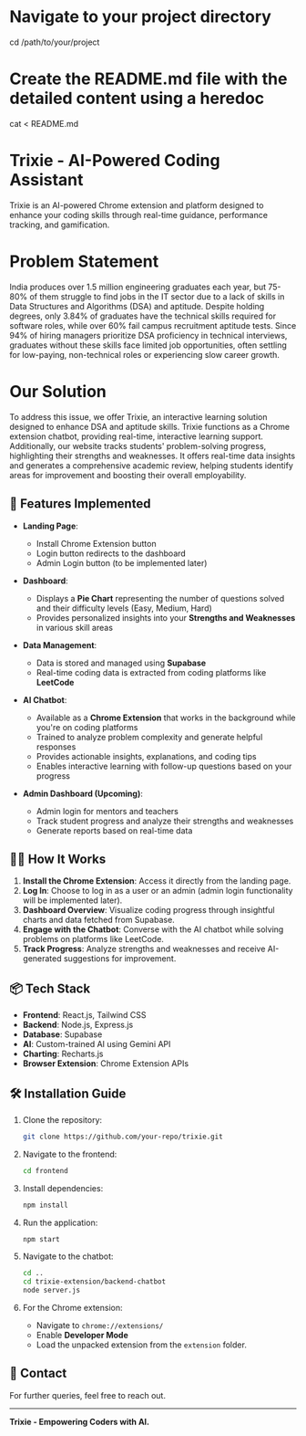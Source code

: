 # Navigate to your project directory
cd /path/to/your/project

# Create the README.md file with the detailed content using a heredoc
cat <<EOF > README.md
# Trixie - AI-Powered Coding Assistant

Trixie is an AI-powered Chrome extension and platform designed to enhance your coding skills through real-time guidance, performance tracking, and gamification.
# Problem Statement
India produces over 1.5 million engineering graduates each year, but 75-80% of them struggle to find jobs in the IT sector due to a lack of skills in Data Structures and Algorithms (DSA) and aptitude. Despite holding degrees, only 3.84% of graduates have the technical skills required for software roles, while over 60% fail campus recruitment aptitude tests. Since 94% of hiring managers prioritize DSA proficiency in technical interviews, graduates without these skills face limited job opportunities, often settling for low-paying, non-technical roles or experiencing slow career growth.

# Our Solution
To address this issue, we offer Trixie, an interactive learning solution designed to enhance DSA and aptitude skills. Trixie functions as a Chrome extension chatbot, providing real-time, interactive learning support. Additionally, our website tracks students' problem-solving progress, highlighting their strengths and weaknesses. It offers real-time data insights and generates a comprehensive academic review, helping students identify areas for improvement and boosting their overall employability.

## 🚀 Features Implemented

- **Landing Page**:
  - Install Chrome Extension button
  - Login button redirects to the dashboard
  - Admin Login button (to be implemented later)

- **Dashboard**:
  - Displays a **Pie Chart** representing the number of questions solved and their difficulty levels (Easy, Medium, Hard)
  - Provides personalized insights into your **Strengths and Weaknesses** in various skill areas

- **Data Management**:
  - Data is stored and managed using **Supabase**
  - Real-time coding data is extracted from coding platforms like **LeetCode**

- **AI Chatbot**:
  - Available as a **Chrome Extension** that works in the background while you're on coding platforms
  - Trained to analyze problem complexity and generate helpful responses
  - Provides actionable insights, explanations, and coding tips
  - Enables interactive learning with follow-up questions based on your progress

- **Admin Dashboard (Upcoming)**:
  - Admin login for mentors and teachers
  - Track student progress and analyze their strengths and weaknesses
  - Generate reports based on real-time data

## 🧑‍💻 How It Works

1. **Install the Chrome Extension**: Access it directly from the landing page.
2. **Log In**: Choose to log in as a user or an admin (admin login functionality will be implemented later).
3. **Dashboard Overview**: Visualize coding progress through insightful charts and data fetched from Supabase.
4. **Engage with the Chatbot**: Converse with the AI chatbot while solving problems on platforms like LeetCode.
5. **Track Progress**: Analyze strengths and weaknesses and receive AI-generated suggestions for improvement.

## 📦 Tech Stack

- **Frontend**: React.js, Tailwind CSS
- **Backend**: Node.js, Express.js
- **Database**: Supabase
- **AI**: Custom-trained AI using Gemini API
- **Charting**: Recharts.js
- **Browser Extension**: Chrome Extension APIs

## 🛠️ Installation Guide

1. Clone the repository:
   ```bash
   git clone https://github.com/your-repo/trixie.git
   ```
2. Navigate to the frontend:
   ```bash
   cd frontend
   ```
3. Install dependencies:
   ```bash
   npm install
   ```
4. Run the application:
   ```bash
   npm start
   ```

5. Navigate to the chatbot:
   ```bash
   cd ..
   cd trixie-extension/backend-chatbot
   node server.js
   ```
   
5. For the Chrome extension:
   - Navigate to `chrome://extensions/`
   - Enable **Developer Mode**
   - Load the unpacked extension from the `extension` folder.

## 📧 Contact

For further queries, feel free to reach out.

---

**Trixie - Empowering Coders with AI.**
